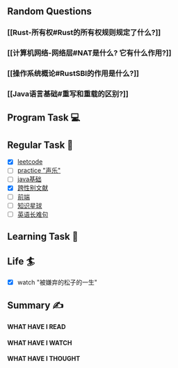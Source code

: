 ## Random Questions
### [[Rust-所有权#Rust的所有权规则规定了什么?]]

### [[计算机网络-网络层#NAT是什么? 它有什么作用?]]

### [[操作系统概论#RustSBI的作用是什么?]]

### [[Java语言基础#重写和重载的区别?]]



## Program Task  💻

## Regular Task  🤡
- [x] [leetcode](https://leetcode.cn/study-plan/algorithms/?progress=tyz0ksg)
- [ ] [practice "声乐"](https://docs.google.com/spreadsheets/d/1F0zsAOoyfBXu63_U2zy0et0Ku1OxZ0DCDKUsEI5Ebjs/edit#gid=1676784532)
- [ ] [java基础](https://javaguide.cn/java/basis/java-basic-questions-01.html#%E5%9F%BA%E7%A1%80%E6%A6%82%E5%BF%B5)
- [x] [跨性别文献](https://transreads.org/tag/article/)
- [ ] [前端](https://web.qianguyihao.com)
- [ ] [知识星球](http://svip.iocoder.cn/index/index.html)
- [ ] [英语长难句](https://www.bilibili.com/video/BV1mC4y1p7Fh?p=154)

## Learning Task 🎯

## Life 🏄
- [x] watch "被嫌弃的松子的一生"

## Summary ✍
####  WHAT HAVE I READ

#### WHAT HAVE I WATCH

#### WHAT HAVE I THOUGHT
